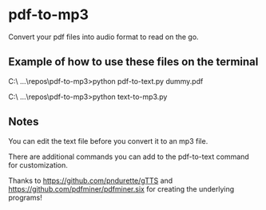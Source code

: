 # pdf-to-mp3

Convert your pdf files into audio format to read on the go.

## Example of how to use these files on the terminal

C:\ ...\repos\pdf-to-mp3>python pdf-to-text.py dummy.pdf

C:\ ...\repos\pdf-to-mp3>python text-to-mp3.py

## Notes

You can edit the text file before you convert it to an mp3 file.

There are additional commands you can add to the pdf-to-text command for customization.

Thanks to https://github.com/pndurette/gTTS and https://github.com/pdfminer/pdfminer.six for creating the underlying programs!
